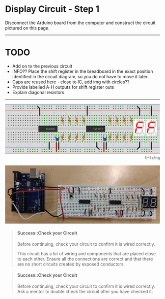 # Display Circuit - Step 1





Disconnect the Arduino board from the computer and construct the circuit pictured on this page.  

---
# TODO
- Add on to the previous circuit
- INFO?? Place the shift register in the breadboard in the exact position identified in the circuit diagram, so you do not have to move it later.
- Caps are reused here - close to IC, add img with circles??
- Provide labelled A-H outputs for shift register outs
- Explain diagonal resistors
---


![](/assets/display_step1_breadboard.png)

![](/assets/prototype_step1.jpg)


> #### Success::Check your Circuit
>
> Before continuing, check your circuit to confirm it is wired correctly.
>
> This circuit has a lot of wiring and components that are placed close to each other. Ensure all the connections are correct and that there are no short circuits created by exposed conductors.


> #### Success::Check your Circuit
>
> Before continuing, check your circuit to confirm it is wired correctly. Ask a mentor to double check the circuit after you have checked it.
